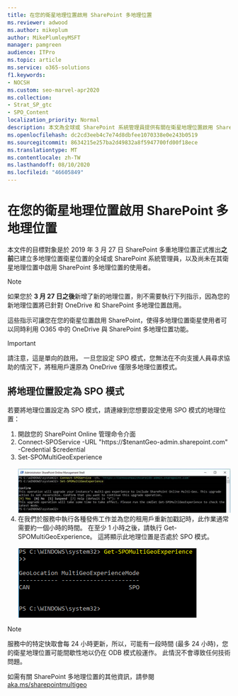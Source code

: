 ```yaml
---
title: 在您的衛星地理位置啟用 SharePoint 多地理位置
ms.reviewer: adwood
ms.author: mikeplum
author: MikePlumleyMSFT
manager: pamgreen
audience: ITPro
ms.topic: article
ms.service: o365-solutions
f1.keywords:
- NOCSH
ms.custom: seo-marvel-apr2020
ms.collection:
- Strat_SP_gtc
- SPO_Content
localization_priority: Normal
description: 本文為全球或 SharePoint 系統管理員提供有關在衛星地理位置啟用 SharePoint 多地理位置的資訊。
ms.openlocfilehash: dc2cd3eeb4c7e74d8dbfee1070338e0e243b0519
ms.sourcegitcommit: 8634215e257ba2d49832a8f5947700fd00f18ece
ms.translationtype: MT
ms.contentlocale: zh-TW
ms.lasthandoff: 08/10/2020
ms.locfileid: "46605849"
---
```

# <a name="enabling-sharepoint-multi-geo-in-your-satellite-geo-location"></a>在您的衛星地理位置啟用 SharePoint 多地理位置

本文件的目標對象是於 2019 年 3 月 27 日 SharePoint 多重地理位置正式推出**之前**已建立多地理位置衛星位置的全域或 SharePoint 系統管理員，以及尚未在其衛星地理位置中啟用 SharePoint 多地理位置的使用者。 

>[!Note]
>如果您於 **3 月 27 日之後**新增了新的地理位置，則不需要執行下列指示，因為您的新地理位置將已針對 OneDrive 和 SharePoint 多地理位置啟用。

這些指示可讓您在您的衛星位置啟用 SharePoint，使得多地理位置衛星使用者可以同時利用 O365 中的 OneDrive 與 SharePoint 多地理位置功能。 

>[!IMPORTANT]
>請注意，這是單向的啟用。 一旦您設定 SPO 模式，您無法在不向支援人員尋求協助的情況下，將租用戶還原為 OneDrive 僅限多地理位置模式。 

## <a name="to-set-a-geo-location-into-spo-mode"></a>將地理位置設定為 SPO 模式

若要將地理位置設定為 SPO 模式，請連線到您想要設定使用 SPO 模式的地理位置：

1.    開啟您的 SharePoint Online 管理命令介面 
2.    Connect-SPOService -URL "https://$tenantGeo-admin.sharepoint.com" -Credential $credential
3.    Set-SPOMultiGeoExperience</br></br>
![Set-SPOMultiGeoExperience](media/Set-SPO-MultiGeo.jpg)
4.    在我們於服務中執行各種發佈工作並為您的租用戶重新加戳記時，此作業通常需要約一個小時的時間。 在至少 1 小時之後，請執行 Get-SPOMultiGeoExperience。  這將顯示此地理位置是否處於 SPO 模式。</br></br>
![Set-SPOMultiGeoExperience](media/Get-SPO-MultiGeo.jpg)

 
 
 
>[!Note]
>服務中的特定快取會每 24 小時更新，所以，可能有一段時間 (最多 24 小時)，您的衛星地理位置可能間歇性地以仍在 ODB 模式般運作。 此情況不會導致任何技術問題。 
 
如需有關 SharePoint 多地理位置的其他資訊，請參閱 [aka.ms/sharepointmultigeo](https://docs.microsoft.com/office365/enterprise/multi-geo-capabilities-in-onedrive-and-sharepoint-online-in-office-365)


